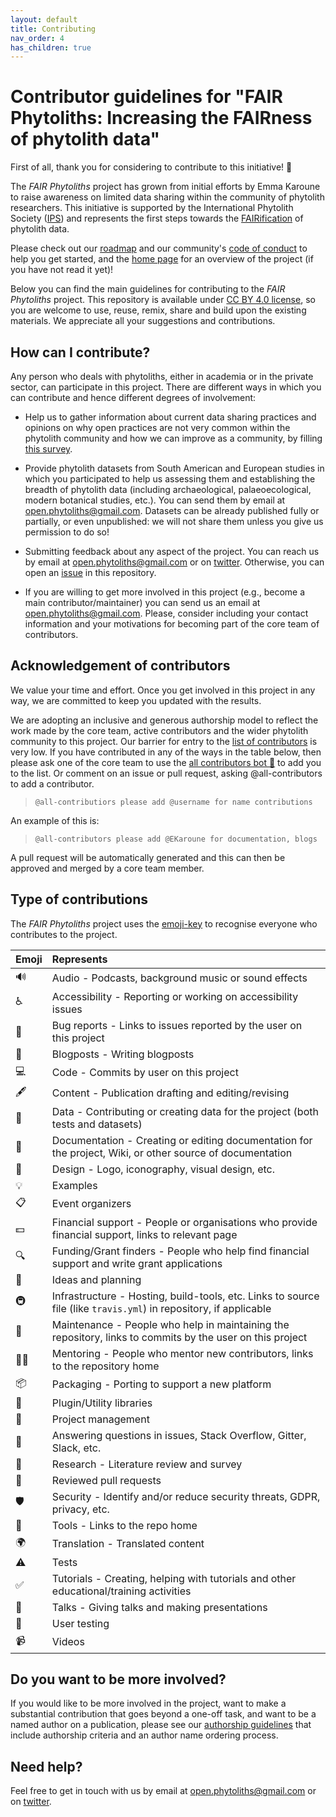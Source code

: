 ```yaml
---
layout: default
title: Contributing
nav_order: 4
has_children: true
---
```



# Contributor guidelines for "FAIR Phytoliths: Increasing the FAIRness of phytolith data"

First of all, thank you for considering to contribute to this initiative! :ear_of_rice:

The _FAIR Phytoliths_ project has grown from initial efforts by Emma Karoune to raise awareness on limited data sharing within the community of phytolith researchers. This initiative is supported by the International Phytolith Society ([IPS](https://phytoliths.org/)) and represents the first steps towards the [FAIRification](https://www.go-fair.org/fair-principles/) of phytolith data.

Please check out our [roadmap](https://open-phytoliths.github.io/FAIR-phytoliths/ROADMAP.html) and our community's [code of conduct](https://open-phytoliths.github.io/FAIR-phytoliths/CODE_OF_CONDUCT.html) to help you get started, and the [home page](https://open-phytoliths.github.io/FAIR-phytoliths/) for an overview of the project (if you have not read it yet)!

Below you can find the main guidelines for contributing to the _FAIR Phytoliths_ project. This repository is available under [CC BY 4.0 license](https://github.com/open-phytoliths/FAIR-phytoliths/blob/main/LICENSE.md), so you are welcome to use, reuse, remix, share and build upon the existing materials. We appreciate all your suggestions and contributions.

## How can I contribute?
Any person who deals with phytoliths, either in academia or in the private sector, can participate in this project. There are different ways in which you can contribute and hence different degrees of involvement:

* Help us to gather information about current data sharing practices and opinions on why open practices are not very common within the phytolith community and how we can improve as a community, by filling [this survey](https://docs.google.com/forms/d/e/1FAIpQLScTsVzHZkX_JKfhvoZKCpvihooaWduw_s_qSXNbUL99DfSM-w/viewform).

* Provide phytolith datasets from South American and European studies in which you participated to help us assessing them and establishing the breadth of phytolith data (including archaeological, palaeoecological, modern botanical studies, etc.). You can send them by email at [open.phytoliths@gmail.com](mailto:open.phytoliths@gmail.com). Datasets can be already published fully or partially, or even unpublished: we will not share them unless you give us permission to do so!

* Submitting feedback about any aspect of the project. You can reach us by email at [open.phytoliths@gmail.com](mailto:open.phytoliths@gmail.com) or on [twitter](https://twitter.com/open_phytoliths). Otherwise, you can open an [issue](https://github.com/open-phytoliths/FAIR-phytoliths/issues) in this repository.

* If you are willing to get more involved in this project (e.g., become a main contributor/maintainer) you can send us an email at [open.phytoliths@gmail.com](mailto:open.phytoliths@gmail.com). Please, consider including your contact information and your motivations for becoming part of the core team of contributors.

## Acknowledgement of contributors
We value your time and effort. Once you get involved in this project in any way, we are committed to keep you updated with the results.

We are adopting an inclusive and generous authorship model to reflect the work made by the core team, active contributors and the wider phytolith community to this project. Our barrier for entry to the [list of contributors](https://open-phytoliths.github.io/FAIR-phytoliths/#contributors-) is very low. If you have contributed in any of the ways in the table below, then please ask one of the core team to use the [all contributors bot :robot:](https://allcontributors.org/docs/en/bot/overview) to add you to the list. Or comment on an issue or pull request, asking @all-contributors to add a contributor. 

> `@all-contributiors please add @username for name contributions`
  
An example of this is:

> `@all-contributors please add @EKaroune for documentation, blogs`

A pull request will be automatically generated and this can then be approved and merged by a core team member.

## Type of contributions

The *FAIR Phytoliths* project uses the [emoji-key](https://allcontributors.org/docs/en/emoji-key) to recognise everyone who contributes to the project.

| Emoji | Represents                                                                  |
|:------|:----------------------------------------------------------------------------|
| 🔊  | Audio - Podcasts, background music or sound effects |
| ♿️ | Accessibility - Reporting or working on accessibility issues |
| 🐛 | Bug reports - Links to issues reported by the user on this project |
| 📝 | Blogposts - Writing blogposts |
| 💻 | Code - Commits by user on this project |
| 🖋  | Content - Publication drafting and editing/revising |
| 🔣  | Data - Contributing or creating data for the project (both tests and datasets) |
| 📖 | Documentation - Creating or editing documentation for the project, Wiki, or other source of documentation |
| 🎨 | Design - Logo, iconography, visual design, etc. |
| 💡 | Examples |
| 📋 | Event organizers |
| 💵 | Financial support - People or organisations who provide financial support, links to relevant page |
| 🔍 | Funding/Grant finders - People who help find financial support and write grant applications |
| 🤔 | Ideas and planning | 
| 🚇 | Infrastructure - Hosting, build-tools, etc. Links to source file (like `travis.yml`) in repository, if applicable |
| 🚧 | Maintenance - People who help in maintaining the repository, links to commits by the user on this project |
| 🧑‍🏫 | Mentoring - People who mentor new contributors, links to the repository home |
| 📦 | Packaging - Porting to support a new platform |
| 🔌 | Plugin/Utility libraries | 
| 📆 | Project management |
| 💬 | Answering questions in issues, Stack Overflow, Gitter, Slack, etc. |
| 🔬 | Research - Literature review and survey |
| 👀 | Reviewed pull requests |
| 🛡️ | Security - Identify and/or reduce security threats, GDPR, privacy, etc. |
| 🔧| Tools - Links to the repo home |
| 🌍 | Translation - Translated content |
| ⚠️ | Tests |
| ✅ | Tutorials - Creating, helping with tutorials and other educational/training activities |
| 📢 | Talks - Giving talks and making presentations |
| 📓 | User testing |
| 📹 | Videos | 

## Do you want to be more involved?
If you would like to be more involved in the project, want to make a substantial contribution that goes beyond a one-off task, and want to be a named author on a publication, please see our [authorship guidelines](https://open-phytoliths.github.io/FAIR-phytoliths/Authorship-guidelines.html) that include authorship criteria and an author name ordering process. 

## Need help?
Feel free to get in touch with us by email at [open.phytoliths@gmail.com](mailto:open.phytoliths@gmail.com) or on [twitter](https://twitter.com/open_phytoliths).
